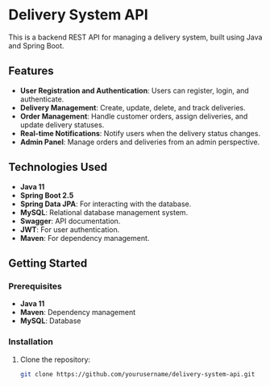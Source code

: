 # Delivery System API

This is a backend REST API for managing a delivery system, built using Java and Spring Boot.

## Features
- **User Registration and Authentication**: Users can register, login, and authenticate.
- **Delivery Management**: Create, update, delete, and track deliveries.
- **Order Management**: Handle customer orders, assign deliveries, and update delivery statuses.
- **Real-time Notifications**: Notify users when the delivery status changes.
- **Admin Panel**: Manage orders and deliveries from an admin perspective.

## Technologies Used
- **Java 11**
- **Spring Boot 2.5**
- **Spring Data JPA**: For interacting with the database.
- **MySQL**: Relational database management system.
- **Swagger**: API documentation.
- **JWT**: For user authentication.
- **Maven**: For dependency management.

## Getting Started

### Prerequisites
- **Java 11**
- **Maven**: Dependency management
- **MySQL**: Database

### Installation

1. Clone the repository:
   ```bash
   git clone https://github.com/yourusername/delivery-system-api.git
